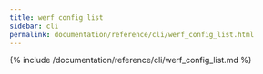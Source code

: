 ```yaml
---
title: werf config list
sidebar: cli
permalink: documentation/reference/cli/werf_config_list.html
---
```


{% include /documentation/reference/cli/werf_config_list.md %}

